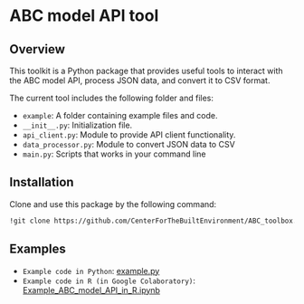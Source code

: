 # ABC model API tool

## Overview
This toolkit is a Python package that provides useful tools to interact with the ABC model API, process JSON data, and convert it to CSV format.

The current tool includes the following folder and files:
 - `example`: A folder containing example files and code.
 - `__init__.py`: Initialization file.
 - `api_client.py`: Module to provide API client functionality. 
 - `data_processor.py`: Module to convert JSON data to CSV
 - `main.py`: Scripts that works in your command line


## Installation
Clone and use this package by the following command:
```sh
!git clone https://github.com/CenterForTheBuiltEnvironment/ABC_toolbox.git
```

## Examples
 - `Example code in Python`: [example.py](example/example.py)
 - `Example code in R (in Google Colaboratory)`: [Example_ABC_model_API_in_R.ipynb](example/Example_ABC_model_API_in_R.ipynb)